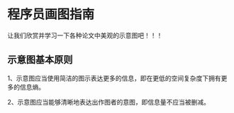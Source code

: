 # 程序员画图指南
让我们欣赏并学习一下各种论文中美观的示意图吧！！！
## 示意图基本原则
1、示意图应当使用简洁的图示表达更多的信息，即在更低的空间复杂度下拥有更多的信息熵。

2、示意图应当能够清晰地表达出作图者的意图，即信息量不应当被删减。
